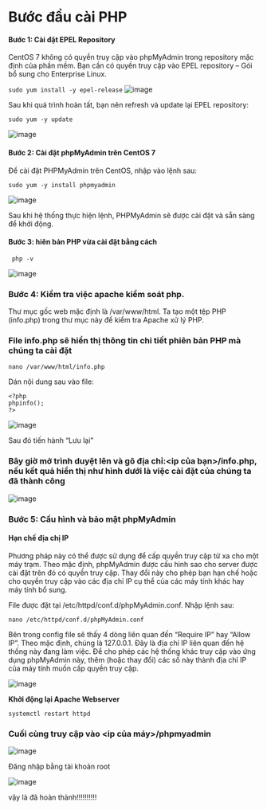 # Bước đầu cài PHP


#### Bước 1: Cài đặt EPEL Repository

CentOS 7 không có quyền truy cập vào phpMyAdmin trong repository mặc định của phần mềm. Bạn cần có quyền truy cập vào EPEL repository – Gói bổ sung cho Enterprise Linux.

` sudo yum install -y epel-release `
![image](https://user-images.githubusercontent.com/111721629/190367952-43c20d5b-4a4b-42d9-9025-5e1d86f6c4d1.png)

Sau khi quá trình hoàn tất, bạn nên refresh và update lại EPEL repository:

```
sudo yum -y update
```
![image](https://user-images.githubusercontent.com/111721629/190368078-2461a1fd-57a4-4eeb-9ec0-b601370f05f2.png)

#### Bước 2: Cài đặt phpMyAdmin trên CentOS 7
Để cài đặt PHPMyAdmin trên CentOS, nhập vào lệnh sau:

```
sudo yum -y install phpmyadmin
```
![image](https://user-images.githubusercontent.com/111721629/190368321-53b7ca6c-e790-47ff-9f43-18f7442da2e0.png)


Sau khi hệ thống thực hiện lệnh, PHPMyAdmin sẽ được cài đặt và sẵn sàng để khởi động.

#### Bước 3: hiên bản PHP vừa cài đặt bằng cách

`  php -v `

![image](https://user-images.githubusercontent.com/111721629/190353363-18378c8e-7a93-4b16-b380-48d69c86b62c.png)

### Bước 4: Kiểm tra việc apache kiểm soát php.

Thư mục gốc web mặc định là /var/www/html. Ta tạo một tệp PHP (info.php) trong thư mục này để kiểm tra Apache xử lý PHP.

### File info.php sẽ hiển thị thông tin chi tiết phiên bản PHP mà chúng ta cài đặt

` nano /var/www/html/info.php `

Dán nội dung sau vào file:

```
<?php
phpinfo();
?>
```

![image](https://user-images.githubusercontent.com/111721629/190353543-77dd70b6-1885-4e79-849f-fe811b31850a.png)

Sau đó tiến hành “Lưu lại”

### Bây giờ mở trình duyệt lên và gõ địa chỉ:<ip của bạn>/info.php, nếu kết quả hiển thị như hình dưới là việc cài đặt của chúng ta đã thành công

![image](https://user-images.githubusercontent.com/111721629/190353780-4d2c04c3-ea5e-44dc-9dc1-328e564bca3f.png)

### Bước 5: Cấu hình và bảo mật phpMyAdmin

#### Hạn chế địa chị IP

Phương pháp này có thể được sử dụng để cấp quyền truy cập từ xa cho một máy trạm. Theo mặc định, phpMyAdmin được cấu hình sao cho server được cài đặt trên đó có quyền truy cập. Thay đổi này cho phép bạn hạn chế hoặc cho quyền truy cập vào các địa chỉ IP cụ thể của các máy tính khác hay máy tính bổ sung.

File được đặt tại /etc/httpd/conf.d/phpMyAdmin.conf. Nhập lệnh sau:

` nano /etc/httpd/conf.d/phpMyAdmin.conf `

Bên trong config file sẽ thấy 4 dòng liên quan đến “Require IP” hay “Allow IP”. Theo mặc định, chúng là 127.0.0.1. Đây là địa chỉ IP liên quan đến hệ thống này đang làm việc. Để cho phép các hệ thống khác truy cập vào ứng dụng phpMyAdmin này, thêm (hoặc thay đổi) các số này thành địa chỉ IP của máy tính muốn cấp quyền truy cập.

![image](https://user-images.githubusercontent.com/111721629/190368897-2f69f321-b163-4551-9b36-091a2a789360.png)

**Khởi động lại Apache Webserver**

` systemctl restart httpd `

### Cuối cùng truy cập vào <ip của máy>/phpmyadmin 

![image](https://user-images.githubusercontent.com/111721629/190370498-91c87d3b-aa76-4e52-a372-73726bfd30b5.png)

Đăng nhập bằng tài khoản root

![image](https://user-images.githubusercontent.com/111721629/190370693-80107f4e-e1db-4fd5-9008-2f1801531140.png)

vậy là đã hoàn thành!!!!!!!!!!


